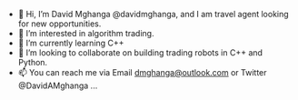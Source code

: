 - 👋 Hi, I’m David Mghanga @davidmghanga, and I am travel agent looking for new opportunities.
- 👀 I’m interested in algorithm trading.
- 🌱 I’m currently learning C++
- 💞️ I’m looking to collaborate on building trading robots in C++ and Python.
- 📫 You can reach me via Email dmghanga@outlook.com or Twitter @DavidAMghanga ...

<!---
davidmghanga/davidmghanga is a ✨ special ✨ repository because its `README.md` (this file) appears on your GitHub profile.
You can click the Preview link to take a look at your changes.
--->
